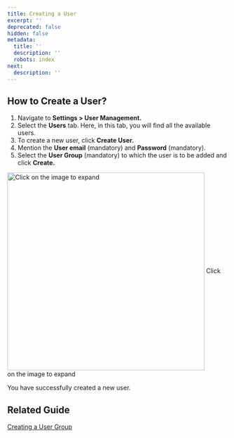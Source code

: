 ```yaml
---
title: Creating a User
excerpt: ''
deprecated: false
hidden: false
metadata:
  title: ''
  description: ''
  robots: index
next:
  description: ''
---
```

## How to Create a User?

1. Navigate to **Settings > User Management.**
2. Select the **Users** tab. Here, in this tab, you will find all the available users.
3. To create a new user, click **Create User.**
4. Mention the **User email** (mandatory) and **Password** (mandatory).
5. Select the **User Group** (mandatory) to which the user is to be added and click **Create.**

<Image alt="Click on the image to expand" align="center" width="450px" border={true} src="https://files.readme.io/7b78635-image.png">
  Click on the image to expand
</Image>

You have successfully created a new user.

## Related Guide

[Creating a User Group](doc:creating-a-user-group)
